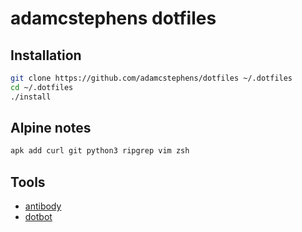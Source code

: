 # adamcstephens dotfiles

## Installation

``` sh
git clone https://github.com/adamcstephens/dotfiles ~/.dotfiles
cd ~/.dotfiles
./install
```

## Alpine notes

~~~sh
apk add curl git python3 ripgrep vim zsh
~~~

## Tools

* [antibody](https://getantibody.github.io/)
* [dotbot](https://github.com/anishathalye/dotbot)
